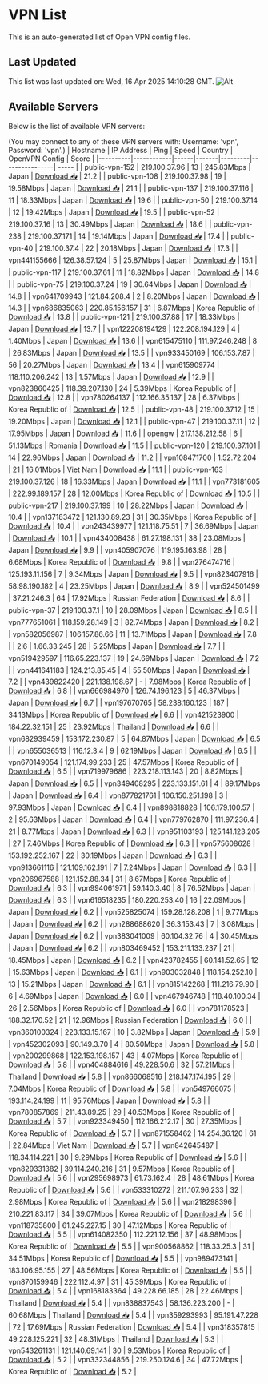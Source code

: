 # VPN List

This is an auto-generated list of Open VPN config files.

## Last Updated

This list was last updated on: Wed, 16 Apr 2025 14:10:28 GMT.
![Alt](https://repobeats.axiom.co/api/embed/186b98318ef1479477931607c1ad7d823f12451f.svg "Repobeats analytics image")

## Available Servers

Below is the list of available VPN servers:

(You may connect to any of these VPN servers with: Username: 'vpn', Password: 'vpn'.)
| Hostname | IP Address | Ping | Speed | Country | OpenVPN Config | Score |
|----------|------------|------|-------|---------|----------------| ----- |
| public-vpn-152 | 219.100.37.96 | 13 | 245.83Mbps | Japan | [Download 📥](./configs/server_0_JP.ovpn) | 21.2 |
| public-vpn-108 | 219.100.37.98 | 19 | 19.58Mbps | Japan | [Download 📥](./configs/server_1_JP.ovpn) | 21.1 |
| public-vpn-137 | 219.100.37.116 | 11 | 18.33Mbps | Japan | [Download 📥](./configs/server_2_JP.ovpn) | 19.6 |
| public-vpn-50 | 219.100.37.14 | 12 | 19.42Mbps | Japan | [Download 📥](./configs/server_3_JP.ovpn) | 19.5 |
| public-vpn-52 | 219.100.37.16 | 13 | 30.49Mbps | Japan | [Download 📥](./configs/server_4_JP.ovpn) | 18.6 |
| public-vpn-238 | 219.100.37.171 | 14 | 19.14Mbps | Japan | [Download 📥](./configs/server_5_JP.ovpn) | 17.4 |
| public-vpn-40 | 219.100.37.4 | 22 | 20.18Mbps | Japan | [Download 📥](./configs/server_6_JP.ovpn) | 17.3 |
| vpn441155666 | 126.38.57.124 | 5 | 25.87Mbps | Japan | [Download 📥](./configs/server_7_JP.ovpn) | 15.1 |
| public-vpn-117 | 219.100.37.61 | 11 | 18.82Mbps | Japan | [Download 📥](./configs/server_8_JP.ovpn) | 14.8 |
| public-vpn-75 | 219.100.37.24 | 19 | 30.64Mbps | Japan | [Download 📥](./configs/server_9_JP.ovpn) | 14.8 |
| vpn641709943 | 121.84.208.4 | 2 | 8.20Mbps | Japan | [Download 📥](./configs/server_10_JP.ovpn) | 14.3 |
| vpn686835063 | 220.85.156.157 | 31 | 6.87Mbps | Korea Republic of | [Download 📥](./configs/server_11_KR.ovpn) | 13.8 |
| public-vpn-121 | 219.100.37.88 | 17 | 18.33Mbps | Japan | [Download 📥](./configs/server_12_JP.ovpn) | 13.7 |
| vpn122208194129 | 122.208.194.129 | 4 | 1.40Mbps | Japan | [Download 📥](./configs/server_13_JP.ovpn) | 13.6 |
| vpn615475110 | 111.97.246.248 | 8 | 26.83Mbps | Japan | [Download 📥](./configs/server_14_JP.ovpn) | 13.5 |
| vpn933450169 | 106.153.7.87 | 56 | 20.27Mbps | Japan | [Download 📥](./configs/server_15_JP.ovpn) | 13.4 |
| vpn615909774 | 118.110.206.242 | 13 | 1.57Mbps | Japan | [Download 📥](./configs/server_16_JP.ovpn) | 12.9 |
| vpn823860425 | 118.39.207.130 | 24 | 5.39Mbps | Korea Republic of | [Download 📥](./configs/server_17_KR.ovpn) | 12.8 |
| vpn780264137 | 112.166.35.137 | 28 | 6.37Mbps | Korea Republic of | [Download 📥](./configs/server_18_KR.ovpn) | 12.5 |
| public-vpn-48 | 219.100.37.12 | 15 | 19.20Mbps | Japan | [Download 📥](./configs/server_19_JP.ovpn) | 12.1 |
| public-vpn-47 | 219.100.37.11 | 12 | 17.95Mbps | Japan | [Download 📥](./configs/server_20_JP.ovpn) | 11.6 |
| opengw | 217.138.212.58 | 6 | 51.13Mbps | Romania | [Download 📥](./configs/server_21_RO.ovpn) | 11.5 |
| public-vpn-120 | 219.100.37.101 | 14 | 22.96Mbps | Japan | [Download 📥](./configs/server_22_JP.ovpn) | 11.2 |
| vpn108471700 | 1.52.72.204 | 21 | 16.01Mbps | Viet Nam | [Download 📥](./configs/server_23_VN.ovpn) | 11.1 |
| public-vpn-163 | 219.100.37.126 | 18 | 16.33Mbps | Japan | [Download 📥](./configs/server_24_JP.ovpn) | 11.1 |
| vpn773181605 | 222.99.189.157 | 28 | 12.00Mbps | Korea Republic of | [Download 📥](./configs/server_25_KR.ovpn) | 10.5 |
| public-vpn-217 | 219.100.37.199 | 10 | 28.22Mbps | Japan | [Download 📥](./configs/server_26_JP.ovpn) | 10.4 |
| vpn137183472 | 121.130.89.23 | 31 | 30.35Mbps | Korea Republic of | [Download 📥](./configs/server_27_KR.ovpn) | 10.4 |
| vpn243439977 | 121.118.75.51 | 7 | 36.69Mbps | Japan | [Download 📥](./configs/server_28_JP.ovpn) | 10.1 |
| vpn434008438 | 61.27.198.131 | 38 | 23.08Mbps | Japan | [Download 📥](./configs/server_29_JP.ovpn) | 9.9 |
| vpn405907076 | 119.195.163.98 | 28 | 6.68Mbps | Korea Republic of | [Download 📥](./configs/server_30_KR.ovpn) | 9.8 |
| vpn276474716 | 125.193.11.156 | 7 | 9.34Mbps | Japan | [Download 📥](./configs/server_31_JP.ovpn) | 9.5 |
| vpn823407916 | 58.98.190.182 | 4 | 23.25Mbps | Japan | [Download 📥](./configs/server_32_JP.ovpn) | 8.9 |
| vpn524501499 | 37.21.246.3 | 64 | 17.92Mbps | Russian Federation | [Download 📥](./configs/server_33_RU.ovpn) | 8.6 |
| public-vpn-37 | 219.100.37.1 | 10 | 28.09Mbps | Japan | [Download 📥](./configs/server_34_JP.ovpn) | 8.5 |
| vpn777651061 | 118.159.28.149 | 3 | 82.74Mbps | Japan | [Download 📥](./configs/server_35_JP.ovpn) | 8.2 |
| vpn582056987 | 106.157.86.66 | 11 | 13.71Mbps | Japan | [Download 📥](./configs/server_36_JP.ovpn) | 7.8 |
| 2i6 | 1.66.33.245 | 28 | 5.25Mbps | Japan | [Download 📥](./configs/server_37_JP.ovpn) | 7.7 |
| vpn519429597 | 116.65.223.137 | 19 | 24.69Mbps | Japan | [Download 📥](./configs/server_38_JP.ovpn) | 7.2 |
| vpn441641183 | 124.213.85.45 | 4 | 55.50Mbps | Japan | [Download 📥](./configs/server_39_JP.ovpn) | 7.2 |
| vpn439822420 | 221.138.198.67 | - | 7.98Mbps | Korea Republic of | [Download 📥](./configs/server_40_KR.ovpn) | 6.8 |
| vpn666984970 | 126.74.196.123 | 5 | 46.37Mbps | Japan | [Download 📥](./configs/server_41_JP.ovpn) | 6.7 |
| vpn197670765 | 58.238.160.123 | 187 | 34.13Mbps | Korea Republic of | [Download 📥](./configs/server_42_KR.ovpn) | 6.6 |
| vpn421523900 | 184.22.32.151 | 25 | 23.92Mbps | Thailand | [Download 📥](./configs/server_43_TH.ovpn) | 6.6 |
| vpn682939459 | 153.172.230.87 | 5 | 64.87Mbps | Japan | [Download 📥](./configs/server_44_JP.ovpn) | 6.5 |
| vpn655036513 | 116.12.3.4 | 9 | 62.19Mbps | Japan | [Download 📥](./configs/server_45_JP.ovpn) | 6.5 |
| vpn670149054 | 121.174.99.233 | 25 | 47.57Mbps | Korea Republic of | [Download 📥](./configs/server_46_KR.ovpn) | 6.5 |
| vpn719979686 | 223.218.113.143 | 20 | 8.82Mbps | Japan | [Download 📥](./configs/server_47_JP.ovpn) | 6.5 |
| vpn349408295 | 223.133.151.61 | 4 | 89.17Mbps | Japan | [Download 📥](./configs/server_48_JP.ovpn) | 6.4 |
| vpn877821761 | 106.150.251.198 | 3 | 97.93Mbps | Japan | [Download 📥](./configs/server_49_JP.ovpn) | 6.4 |
| vpn898818828 | 106.179.100.57 | 2 | 95.63Mbps | Japan | [Download 📥](./configs/server_50_JP.ovpn) | 6.4 |
| vpn779762870 | 111.97.236.4 | 21 | 8.77Mbps | Japan | [Download 📥](./configs/server_51_JP.ovpn) | 6.3 |
| vpn951103193 | 125.141.123.205 | 27 | 7.46Mbps | Korea Republic of | [Download 📥](./configs/server_52_KR.ovpn) | 6.3 |
| vpn575608628 | 153.192.252.167 | 22 | 30.19Mbps | Japan | [Download 📥](./configs/server_53_JP.ovpn) | 6.3 |
| vpn913661116 | 121.109.162.191 | 7 | 7.24Mbps | Japan | [Download 📥](./configs/server_54_JP.ovpn) | 6.3 |
| vpn206967588 | 121.152.88.34 | 31 | 8.67Mbps | Korea Republic of | [Download 📥](./configs/server_55_KR.ovpn) | 6.3 |
| vpn994061971 | 59.140.3.40 | 8 | 76.52Mbps | Japan | [Download 📥](./configs/server_56_JP.ovpn) | 6.3 |
| vpn616518235 | 180.220.253.40 | 16 | 22.09Mbps | Japan | [Download 📥](./configs/server_57_JP.ovpn) | 6.2 |
| vpn525825074 | 159.28.128.208 | 1 | 9.77Mbps | Japan | [Download 📥](./configs/server_58_JP.ovpn) | 6.2 |
| vpn288688620 | 36.3.153.43 | 7 | 3.08Mbps | Japan | [Download 📥](./configs/server_59_JP.ovpn) | 6.2 |
| vpn383041009 | 60.104.32.76 | 4 | 30.45Mbps | Japan | [Download 📥](./configs/server_60_JP.ovpn) | 6.2 |
| vpn803469452 | 153.211.133.237 | 21 | 18.45Mbps | Japan | [Download 📥](./configs/server_61_JP.ovpn) | 6.2 |
| vpn423782455 | 60.141.52.65 | 12 | 15.63Mbps | Japan | [Download 📥](./configs/server_62_JP.ovpn) | 6.1 |
| vpn903032848 | 118.154.252.10 | 13 | 15.21Mbps | Japan | [Download 📥](./configs/server_63_JP.ovpn) | 6.1 |
| vpn815142268 | 111.216.79.90 | 6 | 4.69Mbps | Japan | [Download 📥](./configs/server_64_JP.ovpn) | 6.0 |
| vpn467946748 | 118.40.100.34 | 26 | 2.56Mbps | Korea Republic of | [Download 📥](./configs/server_65_KR.ovpn) | 6.0 |
| vpn781178523 | 188.32.170.52 | 21 | 12.96Mbps | Russian Federation | [Download 📥](./configs/server_66_RU.ovpn) | 6.0 |
| vpn360100324 | 223.133.15.167 | 10 | 3.82Mbps | Japan | [Download 📥](./configs/server_67_JP.ovpn) | 5.9 |
| vpn452302093 | 90.149.3.70 | 4 | 80.50Mbps | Japan | [Download 📥](./configs/server_68_JP.ovpn) | 5.8 |
| vpn200299868 | 122.153.198.157 | 43 | 4.07Mbps | Korea Republic of | [Download 📥](./configs/server_69_KR.ovpn) | 5.8 |
| vpn404884616 | 49.228.50.6 | 32 | 57.21Mbps | Thailand | [Download 📥](./configs/server_70_TH.ovpn) | 5.8 |
| vpn866068516 | 218.147.174.195 | 29 | 7.04Mbps | Korea Republic of | [Download 📥](./configs/server_71_KR.ovpn) | 5.8 |
| vpn549766075 | 193.114.24.199 | 11 | 95.76Mbps | Japan | [Download 📥](./configs/server_72_JP.ovpn) | 5.8 |
| vpn780857869 | 211.43.89.25 | 29 | 40.53Mbps | Korea Republic of | [Download 📥](./configs/server_73_KR.ovpn) | 5.7 |
| vpn923349450 | 112.166.212.17 | 30 | 27.35Mbps | Korea Republic of | [Download 📥](./configs/server_74_KR.ovpn) | 5.7 |
| vpn871558462 | 14.254.36.120 | 61 | 22.84Mbps | Viet Nam | [Download 📥](./configs/server_75_VN.ovpn) | 5.7 |
| vpn842645487 | 118.34.114.221 | 30 | 9.29Mbps | Korea Republic of | [Download 📥](./configs/server_76_KR.ovpn) | 5.6 |
| vpn829331382 | 39.114.240.216 | 31 | 9.57Mbps | Korea Republic of | [Download 📥](./configs/server_77_KR.ovpn) | 5.6 |
| vpn295698973 | 61.73.162.4 | 28 | 48.61Mbps | Korea Republic of | [Download 📥](./configs/server_78_KR.ovpn) | 5.6 |
| vpn533310272 | 211.107.96.233 | 32 | 2.98Mbps | Korea Republic of | [Download 📥](./configs/server_79_KR.ovpn) | 5.6 |
| vpn218298396 | 210.221.83.117 | 34 | 39.07Mbps | Korea Republic of | [Download 📥](./configs/server_80_KR.ovpn) | 5.6 |
| vpn118735800 | 61.245.227.15 | 30 | 47.12Mbps | Korea Republic of | [Download 📥](./configs/server_81_KR.ovpn) | 5.5 |
| vpn614082350 | 112.221.12.156 | 37 | 48.98Mbps | Korea Republic of | [Download 📥](./configs/server_82_KR.ovpn) | 5.5 |
| vpn900568862 | 118.33.25.3 | 31 | 34.51Mbps | Korea Republic of | [Download 📥](./configs/server_83_KR.ovpn) | 5.5 |
| vpn989473141 | 183.106.95.155 | 27 | 48.56Mbps | Korea Republic of | [Download 📥](./configs/server_84_KR.ovpn) | 5.5 |
| vpn870159946 | 222.112.4.97 | 31 | 45.39Mbps | Korea Republic of | [Download 📥](./configs/server_85_KR.ovpn) | 5.4 |
| vpn168183364 | 49.228.66.185 | 28 | 22.46Mbps | Thailand | [Download 📥](./configs/server_86_TH.ovpn) | 5.4 |
| vpn838837543 | 58.136.223.200 | - | 60.68Mbps | Thailand | [Download 📥](./configs/server_87_TH.ovpn) | 5.4 |
| vpn359293993 | 95.191.47.228 | 72 | 17.69Mbps | Russian Federation | [Download 📥](./configs/server_88_RU.ovpn) | 5.4 |
| vpn318357815 | 49.228.125.221 | 32 | 48.31Mbps | Thailand | [Download 📥](./configs/server_89_TH.ovpn) | 5.3 |
| vpn543261131 | 121.140.69.141 | 30 | 9.53Mbps | Korea Republic of | [Download 📥](./configs/server_90_KR.ovpn) | 5.2 |
| vpn332344856 | 219.250.124.6 | 34 | 47.72Mbps | Korea Republic of | [Download 📥](./configs/server_91_KR.ovpn) | 5.2 |

